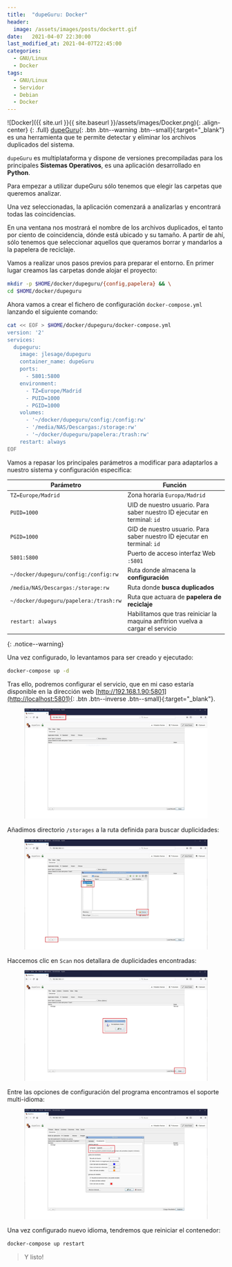 ```yaml
---
title:  "dupeGuru: Docker"
header:
  image: /assets/images/posts/dockertt.gif
date:   2021-04-07 22:30:00
last_modified_at: 2021-04-07T22:45:00
categories:
  - GNU/Linux
  - Docker
tags:
  - GNU/Linux
  - Servidor
  - Debian
  - Docker
---
```


![Docker]({{ site.url }}{{ site.baseurl }}/assets/images/Docker.png){: .align-center}
{: .full}
[dupeGuru](https://dupeguru.voltaicideas.net/){: .btn .btn--warning .btn--small}{:target="_blank"} es una herramienta que te permite detectar y eliminar los archivos duplicados del sistema.

`dupeGuru` es multiplataforma y dispone de versiones precompiladas para los principales **Sistemas Operativos**, es una aplicación desarrollado en **Python**.

Para empezar a utilizar dupeGuru sólo tenemos que elegir las carpetas que queremos analizar. 

Una vez seleccionadas, la aplicación comenzará a analizarlas y encontrará todas las coincidencias. 

En una ventana nos mostrará el nombre de los archivos duplicados, el tanto por ciento de coincidencia, dónde está ubicado y su tamaño. A partir de ahí, sólo tenemos que seleccionar aquellos que queramos borrar y mandarlos a la papelera de reciclaje.

Vamos a realizar unos pasos previos para preparar el entorno. En primer lugar creamos las carpetas donde alojar el proyecto:

```bash
mkdir -p $HOME/docker/dupeguru/{config,papelera} && \
cd $HOME/docker/dupeguru
```

Ahora vamos a crear el fichero de configuración `docker-compose.yml` lanzando el siguiente comando:

```bash
cat << EOF > $HOME/docker/dupeguru/docker-compose.yml
version: '2'
services:
  dupeguru:
    image: jlesage/dupeguru
    container_name: dupeGuru
    ports:
      - 5801:5800
    environment:
      - TZ=Europe/Madrid
      - PUID=1000
      - PGID=1000
    volumes:
      - '~/docker/dupeguru/config:/config:rw'
      - '/media/NAS/Descargas:/storage:rw'
      - '~/docker/dupeguru/papelera:/trash:rw'
    restart: always
EOF
```

Vamos a repasar los principales parámetros a modificar para adaptarlos a nuestro sistema y configuración especifica:

| Parámetro | Función |
| ------ | ------ |
| `TZ=Europe/Madrid` | Zona horaria `Europa/Madrid` |
| `PUID=1000` | UID de nuestro usuario. Para saber nuestro ID ejecutar en terminal: `id` |
| `PGID=1000` | GID de nuestro usuario. Para saber nuestro ID ejecutar en terminal: `id` |
| `5801:5800` | Puerto de acceso interfaz Web `:5801` |
| `~/docker/dupeguru/config:/config:rw` | Ruta donde almacena la **configuración** |
| `/media/NAS/Descargas:/storage:rw` | Ruta donde **busca duplicados** |
| `~/docker/dupeguru/papelera:/trash:rw` | Ruta que actuara de **papelera de reciclaje** |
| `restart: always` | Habilitamos que tras reiniciar la maquina anfitrion vuelva a cargar el servicio |
{: .notice--warning}

Una vez configurado, lo levantamos para ser creado y ejecutado:

```bash
docker-compose up -d
```

Tras ello, podremos configurar el servicio, que en mi caso estaría disponible en la dirección web [http://192.168.1.90:5801](http://localhost:5801){: .btn .btn--inverse .btn--small}{:target="_blank"}.

<figure>
    <a href="/assets/images/posts/dupeguru1.jpg"><img src="/assets/images/posts/dupeguru1.jpg"></a>
</figure>

Añadimos directorio `/storages` a la ruta definida para buscar duplicidades:

<figure>
    <a href="/assets/images/posts/dupeguru2.jpg"><img src="/assets/images/posts/dupeguru2.jpg"></a>
</figure>

Haccemos clic en `Scan` nos detallara de duplicidades encontradas:

<figure>
    <a href="/assets/images/posts/dupeguru3.jpg"><img src="/assets/images/posts/dupeguru3.jpg"></a>
</figure>

Entre las opciones de configuración del programa encontramos el soporte multi-idioma:

<figure>
    <a href="/assets/images/posts/dupeguru4.jpg"><img src="/assets/images/posts/dupeguru4.jpg"></a>
</figure>

Una vez configurado nuevo idioma, tendremos que reiniciar el contenedor:

```bash
docker-compose up restart
```
> Y listo!
